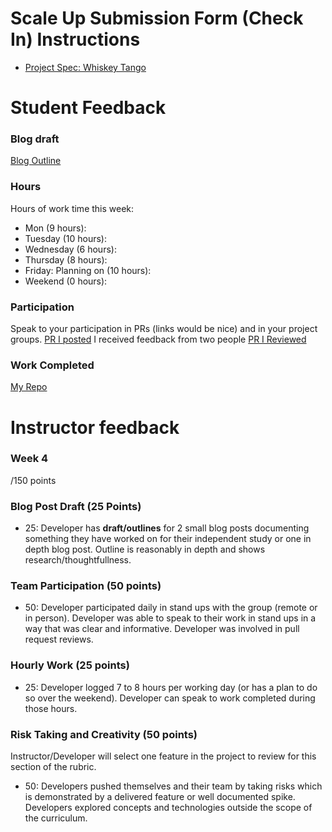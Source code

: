 # Scale Up Submission Form (Check In) Instructions

- [Project Spec: Whiskey Tango](https://github.com/turingschool/lesson_plans/blob/master/ruby_04-apis_and_scalability/independent_study_project.markdown)

# Student Feedback

### Blog draft
[Blog Outline](https://gist.github.com/chadellison/74f150165f9fe22622b9f383058557e2)

### Hours

Hours of work time this week:

- Mon (9 hours):
- Tuesday (10 hours):
- Wednesday (6 hours):
- Thursday (8 hours):
- Friday: Planning on (10 hours):
- Weekend (0 hours):

### Participation

Speak to your participation in PRs (links would be nice) and in your project groups.
[PR I posted](https://github.com/chadellison/texas_holdem/pull/4)
  I received feedback from two people
[PR I Reviewed](https://github.com/LookingForMe/lookingfor/pull/108)

### Work Completed

[My Repo](https://github.com/chadellison/texas_holdem)

# Instructor feedback

### Week 4

/150 points

### Blog Post Draft (25 Points)  

  * 25: Developer has **draft/outlines** for 2 small blog posts documenting something they have worked on for their independent study or one in depth blog post. Outline is reasonably in depth and shows research/thoughtfullness.

### Team Participation (50 points)

  * 50: Developer participated daily in stand ups with the group (remote or in person). Developer was able to speak to their work in stand ups in a way that was clear and informative. Developer was involved in pull request reviews.

### Hourly Work (25 points)

  * 25: Developer logged 7 to 8 hours per working day (or has a plan to do so over the weekend). Developer can speak to work completed during those hours.


### Risk Taking and Creativity (50 points)

Instructor/Developer will select one feature in the project to review for this section of the rubric.

  * 50: Developers pushed themselves and their team by taking risks which is demonstrated by a delivered feature or well documented spike. Developers explored concepts and technologies outside the scope of the curriculum.
